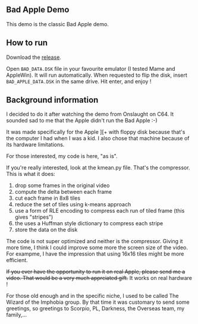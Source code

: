 Bad Apple Demo
--------------

This demo is the classic Bad Apple demo.

How to run
----------

Download the [release](https://github.com/wiz21b/badapple/releases/download/1.0/BadApple.zip).

Open `BAD_DATA.DSK` file in your favourite emulator (I tested Mame and AppleWin).
It will run automatically. When requested to flip the disk, insert `BAD_APPLE_DATA.DSK` in the same drive.
Hit enter, and enjoy !


Background information
----------------------


I decided to do it after watching the demo from Onslaught on C64. It
sounded sad to me that the Apple didn't run the Bad Apple :-)

It was made specifically for the Apple ][+ with floppy disk because
that's the computer I had when I was a kid. I also chose that machine
because of its hardware limitations.

For those interested, my code is here, "as is".

If you're really interested, look at the kmean.py file.  That's the
compressor. This is what it does:

1. drop some frames in the original video
2. compute the delta between each frame
3. cut each frame in 8x8 tiles
4. reduce the set of tiles using k-means approach
5. use a form of RLE encoding to compress each run of tiled frame (this gives "stripes")
6. the uses a Huffman style dictionary to compress each stripe
7. store the data on the disk

The code is not super optimized and neither is the compressor.  Giving
it more time, I think I could improve some more the screen size of the
video. For exampme, I have the impression that using 16x16 tiles might
be more efficient.

~~If you ever have the opportunity to run it on real Apple, please send
me a video. That would be a very much apprciated gift.~~ It works on real hardware !

For those old enough and in the specific niche, I used to be called
The Wizard of the Imphobia group. By that time it was customary
to send some greetings, so greetings to Scorpio, PL, Darkness,
the Overseas team, my family,...
